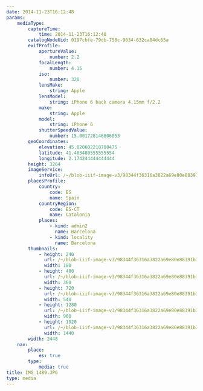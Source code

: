 ```yaml
---
date: 2014-11-23T16:12:48
params:
    mediaType:
        captureTime:
            time: 2014-11-23T16:12:48
        catalogNodeUid: 0197cbfe-79db-758c-9634-632ca84dc65a
        exifProfile:
            apertureValue:
                number: 2.2
            focalLength:
                number: 4.15
            iso:
                number: 320
            lensMake:
                string: Apple
            lensModel:
                string: iPhone 6 back camera 4.15mm f/2.2
            make:
                string: Apple
            model:
                string: iPhone 6
            shutterSpeedValue:
                number: 15.001728146806053
        geoCoordinates:
            elevation: 45.020602218700475
            latitude: 41.403480555555554
            longitude: 2.174244444444444
        height: 3264
        imageService:
            infoUrl: /~/blob-iiif-image-v3/98344f36316a3822a69e80e88391b35a9c95bfa718d8d809aceca36d48caa42e/info.json
        placesProfile:
            country:
                code: ES
                name: Spain
            countryRegion:
                code: ES-CT
                name: Catalonia
            places:
                - kind: admin2
                  name: Barcelona
                - kind: locality
                  name: Barcelona
        thumbnails:
            - height: 240
              url: /~/blob-iiif-image-v3/98344f36316a3822a69e80e88391b35a9c95bfa718d8d809aceca36d48caa42e/full/180%2C240/0/default.jpg
              width: 180
            - height: 480
              url: /~/blob-iiif-image-v3/98344f36316a3822a69e80e88391b35a9c95bfa718d8d809aceca36d48caa42e/full/360%2C480/0/default.jpg
              width: 360
            - height: 720
              url: /~/blob-iiif-image-v3/98344f36316a3822a69e80e88391b35a9c95bfa718d8d809aceca36d48caa42e/full/540%2C720/0/default.jpg
              width: 540
            - height: 1280
              url: /~/blob-iiif-image-v3/98344f36316a3822a69e80e88391b35a9c95bfa718d8d809aceca36d48caa42e/full/960%2C1280/0/default.jpg
              width: 960
            - height: 1920
              url: /~/blob-iiif-image-v3/98344f36316a3822a69e80e88391b35a9c95bfa718d8d809aceca36d48caa42e/full/1440%2C1920/0/default.jpg
              width: 1440
        width: 2448
    nav:
        place:
            es: true
        type:
            media: true
title: IMG_1489.JPG
type: media
---
```

